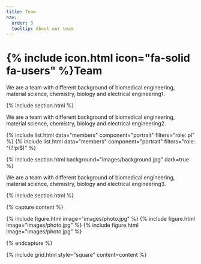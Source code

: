 ```yaml
---
title: Team
nav:
  order: 3
  tooltip: About our team
---
```


# {% include icon.html icon="fa-solid fa-users" %}Team

We are a team with different background of biomedical engineering, material science, chemistry, biology and electrical engineering1.

{% include section.html %}

We are a team with different background of biomedical engineering, material science, chemistry, biology and electrical engineering2.

{% include list.html data="members" component="portrait" filters="role: pi" %}
{% include list.html data="members" component="portrait" filters="role: ^(?!pi$)" %}

{% include section.html background="images/background.jpg" dark=true %}

We are a team with different background of biomedical engineering, material science, chemistry, biology and electrical engineering3.

{% include section.html %}

{% capture content %}

{% include figure.html image="images/photo.jpg" %}
{% include figure.html image="images/photo.jpg" %}
{% include figure.html image="images/photo.jpg" %}

{% endcapture %}

{% include grid.html style="square" content=content %}
